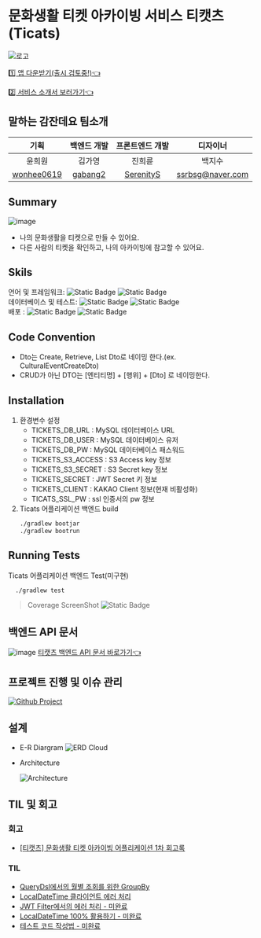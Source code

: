 # 문화생활 티켓 아카이빙 서비스 티캣츠(Ticats)
![로고](https://github.com/potenday-23/tickets_backend/assets/82714785/583637a8-0796-4abc-949c-faea3d87e4b0)

[1️⃣ 앱 다운받기(출시 검토중!)👈](https://drive.google.com/file/d/1Nsd-iJ7azwFYLCXXw6m8QavjiCGtM7Cy/view?usp=drivesdk)

[2️⃣ 서비스 소개서 보러가기👈](https://file.notion.so/f/f/da2fc6b2-1845-4cbe-9aab-ca4922314a62/3a93adb8-5e9b-424c-84d8-8c85497e6c7e/%E1%84%90%E1%85%B5%E1%84%8F%E1%85%A2%E1%86%BA%E1%84%8E%E1%85%B3(Ticats)_%E1%84%89%E1%85%A5%E1%84%87%E1%85%B5%E1%84%89%E1%85%B3_%E1%84%89%E1%85%A9%E1%84%80%E1%85%A2%E1%84%89%E1%85%A5_20231112.pdf?id=5629a314-3816-4c17-920b-17d3e789c0b5&table=block&spaceId=da2fc6b2-1845-4cbe-9aab-ca4922314a62&expirationTimestamp=1699977600000&signature=Gy9Dz2_1w29RwF50lgkkBThklY3-a_AgmL3_91HRKmA&downloadName=%E1%84%90%E1%85%B5%E1%84%8F%E1%85%A2%E1%86%BA%E1%84%8E%E1%85%B3%28Ticats%29_%E1%84%89%E1%85%A5%E1%84%87%E1%85%B5%E1%84%89%E1%85%B3+%E1%84%89%E1%85%A9%E1%84%80%E1%85%A2%E1%84%89%E1%85%A5_20231112.pdf)

## 말하는 감잔데요 팀소개
|                   기획                    |                백엔드 개발                 |              프론트엔드 개발               |                 디자이너                 |
|:---------------------------------------:|:-------------------------------------:|:-----------------------------------:|:------------------------------------:|
|                   윤희원                   |                  김가영                  |                 진희륜                 |                 백지수                  |
| [wonhee0619](https://github.com/wonhee0619) | [gabang2](https://github.com/gabang2) | [SerenityS](https://github.com/SerenityS) | [ssrbsg@naver.com](ssrbsg@naver.com) |

## Summary
![image](https://github.com/potenday-23/tickets_backend/assets/82714785/c1206254-eb11-4034-8a4a-44613856a42f)
- 나의 문화생활을 티켓으로 만들 수 있어요.
- 다른 사람의 티켓을 확인하고, 나의 아카이빙에 참고할 수 있어요.

## Skils
언어 및 프레임워크: ![Static Badge](https://img.shields.io/badge/Java-17-Green) ![Static Badge](https://img.shields.io/badge/Spring_boot-REST-Green)<br/>
데이터베이스 및 테스트: ![Static Badge](https://img.shields.io/badge/MySQL-8-blue) ![Static Badge](https://img.shields.io/badge/JUnit-Green) <br/>
배포 : ![Static Badge](https://img.shields.io/badge/LINUX-039BC6) ![Static Badge](https://img.shields.io/badge/AWS-Orange) <br/>

## Code Convention
- Dto는 Create, Retrieve, List Dto로 네이밍 한다.(ex. CulturalEventCreateDto)
- CRUD가 아닌 DTO는 [엔티티명] + [행위] + [Dto] 로 네이밍한다.

## Installation
1. 환경변수 설정
   - TICKETS_DB_URL : MySQL 데이터베이스 URL
   - TICKETS_DB_USER : MySQL 데이터베이스 유저
   - TICKETS_DB_PW : MySQL 데이터베이스 패스워드
   - TICKETS_S3_ACCESS : S3 Access key 정보 
   - TICKETS_S3_SECRET : S3 Secret key 정보
   - TICKETS_SECRET : JWT Secret 키 정보
   - TICKETS_CLIENT : KAKAO Client 정보(현재 비활성화)
   - TICATS_SSL_PW : ssl 인증서의 pw 정보
2. Ticats 어플리케이션 백엔드 build
    ```bash
    ./gradlew bootjar
    ./gradlew bootrun
    ```

## Running Tests
Ticats 어플리케이션 백엔드 Test(미구현)
```bash
  ./gradlew test
```
> Coverage ScreenShot ![Static Badge](https://img.shields.io/badge/Test_Passed-7/7-green)<br/>

## 백엔드 API 문서
![image](https://github.com/potenday-23/tickets_backend/assets/82714785/8e56a65c-1d6d-40d8-931c-41e8a6a67458)
[티캣츠 백엔드 API 문서 바로가기👈](https://www.ticats.r-e.kr/swagger-ui/)

## 프로젝트 진행 및 이슈 관리
[![Github Project](https://img.shields.io/badge/Github-%23000000.svg?style=for-the-badge&logo=Github&logoColor=white)](https://github.com/potenday-23/tickets_backend/issues)

## 설계
- E-R Diargram
   ![ERD Cloud](https://github.com/potenday-23/tickets_backend/assets/82714785/5b4e207d-35ef-4153-8ce5-a25844bc17cf)

- Architecture

  ![Architecture](https://github.com/potenday-23/tickets_backend/assets/82714785/021b3e23-66bc-4724-9c31-4e550342f38d)


## TIL 및 회고
### 회고
- [[티캣츠] 문화생활 티켓 아카이빙 어플리케이션 1차 회고록](https://velog.io/@gabang2/%ED%8B%B0%EC%BA%A3%EC%B8%A0-%EB%AC%B8%ED%99%94%EC%83%9D%ED%99%9C-%ED%8B%B0%EC%BC%93-%EC%95%84%EC%B9%B4%EC%9D%B4%EB%B9%99-%EC%96%B4%ED%94%8C%EB%A6%AC%EC%BC%80%EC%9D%B4%EC%85%98-1%EC%B0%A8-%ED%9A%8C%EA%B3%A0%EB%A1%9D)
### TIL
- [QueryDsl에서의 월별 조회를 위한 GroupBy](https://www.notion.so/gabang2/QueryDsl-3b8f3bc3ba30457b8b59371b0654df1d)
- [LocalDateTime 클라이언트 에러 처리](https://www.notion.so/gabang2/LocalDateTime-b69aeadeb78a46349474cb395ffe1e80?pvs=25)
- [JWT Filter에서의 에러 처리 - 미완료](https://www.notion.so/gabang2/JWT-Filter-Error-8c488e856bbb48b9a554146b29c96a5d)
- [LocalDateTime 100% 활용하기 - 미완료](https://www.notion.so/gabang2/LocalDateTime-100-51a54847578f45a88af44eb533390285)
- [테스트 코드 작성법 - 미완료](https://www.notion.so/gabang2/4d89c76418c04972a165966258fe4ce0)

